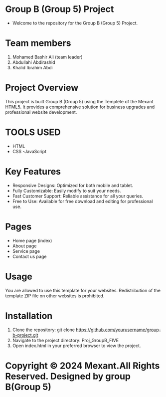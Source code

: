 # Group B (Group 5) Project
- Welcome to the repository for the Group B (Group 5) Project.

# Team members

1. Mohamed Bashir Ali (team leader)
2. Abdullahi Abdirashid
3. Khalid Ibrahim Abdi

# Project Overview

This project is built Group B (Group 5) using the Templete of the Mexant HTML5. It provides a comprehensive solution for business upgrades and professional website development.

# TOOLS USED
- HTML 
- CSS
-JavaScript

# Key Features
- Responsive Designs: Optimized for both mobile and tablet.
- Fully Customizable: Easily modify to suit your needs.
- Fast Customer Support: Reliable assistance for all your queries.
- Free to Use: Available for free download and editing for professional use.

# Pages 

- Home page (index)
- About page
- Service page
- Contact us page

# Usage
You are allowed to use this template for your websites. Redistribution of the template ZIP file on other websites is prohibited.

# Installation

1. Clone the repository: git clone https://github.com/yourusername/group-b-project.git
2. Navigate to the project directory: Proj_GroupB_FIVE
3. Open index.html in your preferred browser to view the project.

# Copyright © 2024 Mexant.All Rights Reserved. Designed by group B(Group 5)